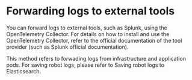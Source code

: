 ﻿# Forwarding logs to external tools

You can forward logs to external tools, such as Splunk, using the OpenTelemetry Collector. For details on how to install and use the OpenTelemetry Collector, refer to the official documentation of the tool provider (such as Splunk official documentation).

This method refers to forwading logs from infrastructure and application pods. For saving robot logs, please refer to Saving robot logs to Elasticsearch.
